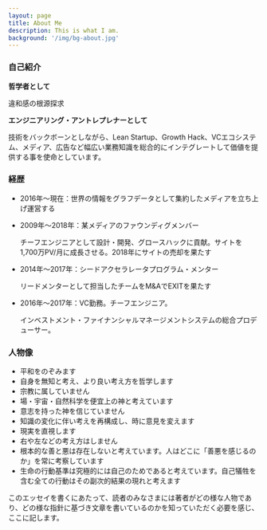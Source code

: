 ```yaml
---
layout: page
title: About Me
description: This is what I am.
background: '/img/bg-about.jpg'
---
```


### 自己紹介

__哲学者として__

違和感の根源探求

__エンジニアリング・アントレプレナーとして__

技術をバックボーンとしながら、Lean Startup、Growth Hack、VCエコシステム、メディア、広告など幅広い業務知識を総合的にインテグレートして価値を提供する事を使命としています。


### 経歴

* 2016年〜現在：世界の情報をグラフデータとして集約したメディアを立ち上げ運営する

* 2009年〜2018年：某メディアのファウンディグメンバー

    チーフエンジニアとして設計・開発、グロースハックに貢献。サイトを1,700万PV/月に成長させる。2018年にサイトの売却を果たす

* 2014年〜2017年：シードアクセラレータプログラム・メンター

    リードメンターとして担当したチームをM&AでEXITを果たす

* 2016年〜2017年：VC勤務。チーフエンジニア。

    インベストメント・ファイナンシャルマネージメントシステムの総合プロデューサー。


### 人物像

* 平和をのぞみます
* 自身を無知と考え、より良い考え方を哲学します
* 宗教に属していません
* 場・宇宙・自然科学を便宜上の神と考えています
* 意志を持った神を信じていません
* 知識の変化に伴い考えを再構成し、時に意見を変えます
* 現実を直視します
* 右や左などの考え方はしません
* 根本的な善と悪は存在しないと考えています。人はどこに「善悪を感じるのか」を常に考察しています
* 生命の行動基準は究極的には自己のためであると考えています。自己犠牲を含む全ての行動はその副次的結果の現れと考えます

このエッセイを書くにあたって、読者のみなさまには著者がどの様な人物であり、どの様な指針に基づき文章を書いているのかを知っていただく必要を感じ、ここに記します。
